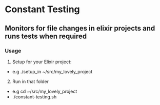 # Constant Testing
## Monitors for file changes in elixir projects and runs tests when required

### Usage
1. Setup for your Elixir project:
  * e.g ./setup_in ~/src/my_lovely_project

2. Run in that folder
  * e.g cd ~/src/my_lovely_project
  * ./constant-testing.sh
